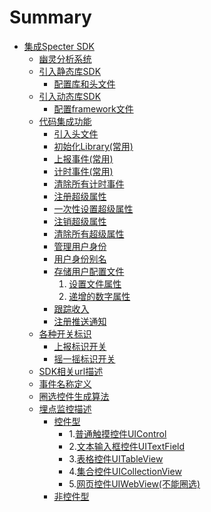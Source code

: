 # Summary

* [集成Specter SDK](README.md)
  * [幽灵分析系统](spectersystem/README.md)
  * [引入静态库SDK](addsdklibrary/staticlib/README.md)
    * [配置库和头文件](addsdklibrary/staticlib/staticlibrary.md)
  * [引入动态库SDK](addsdklibrary/framework/README.md)
    * [配置framework文件](addsdklibrary/framework/framework.md)
  * [代码集成功能](addcode/README.md)
    * [引入头文件](addcode/headfile/README.md)
    * [初始化Library\(常用\)](addcode/loadlibrary/README.md)
    * [上报事件\(常用\)](addcode/trackevent/README.md)
    * [计时事件\(常用\)](addcode/timeevent/README.md)
    * [清除所有计时事件](addcode/cleartimerevents/README.md)
    * [注册超级属性](addcode/registersuperprop/README.md)
    * [一次性设置超级属性](addcode/registersuperproponce/README.md)
    * [注销超级属性](addcode/unregistersuperprop/README.md)
    * [清除所有超级属性](addcode/clearsuperprop/README.md)
    * [管理用户身份](addcode/indentify/README.md)
    * [用户身份别名](addcode/createalias/README.md)
    * [存储用户配置文件](addcode/people/README.md)
      1. [设置文件属性](addcode/people/set/README.md)
      2. [递增的数字属性](addcode/people/increment/README.md)
    * [跟踪收入](addcode/trackcharge/README.md)
    * [注册推送通知](addcode/addpush/README.md)
  * [各种开关标识](switchflag/README.md)
    * [上报标识开关](switchflag/trackdata.md)
    * [摇一摇标识开关](switchflag/shake.md)
  * [SDK相关url描述](sdkurl/README.md)
  * [事件名称定义](eventname/README.md)
  * [圈选控件生成算法](selectcontrol/README.md)
  * [埋点监控描述](buriedpointmonitor/README.md)
    * [控件型](buriedpointmonitor/control/README.md)
      * 1.[普通触摸控件UIControl](buriedpointmonitor/control/uicontrol.md)
      * 2.[文本输入框控件UITextField](buriedpointmonitor/control/uitextfield.md)
      * 3.[表格控件UITableView](buriedpointmonitor/control/uitableview.md)
      * 4.[集合控件UICollectionView](buriedpointmonitor/control/uicollectionview.md)
      * 5.[网页控件UIWebView(不能圈选)](buriedpointmonitor/control/uiwebview.md)
    * [非控件型](buriedpointmonitor/uncontrol/README.md)